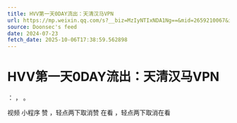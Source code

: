 ```yaml
---
title: HVV第一天0DAY流出：天清汉马VPN
url: https://mp.weixin.qq.com/s?__biz=MzIyNTIxNDA1Ng==&mid=2659210067&idx=1&sn=2b88d4d96c7f722afe7b685aa82c39ea
source: Doonsec's feed
date: 2024-07-23
fetch_date: 2025-10-06T17:38:59.562898
---
```


# HVV第一天0DAY流出：天清汉马VPN

：
，
。

视频
小程序
赞
，轻点两下取消赞
在看
，轻点两下取消在看